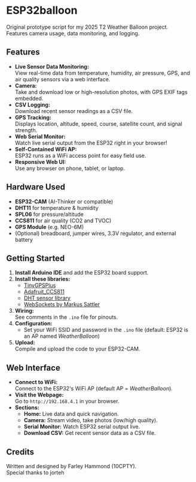 # ESP32balloon

Original prototype script for my 2025 T2 Weather Balloon project.  
Features camera usage, data monitoring, and logging.

## Features

- **Live Sensor Data Monitoring:**  
  View real-time data from temperature, humidity, air pressure, GPS, and air quality sensors via a web interface.
- **Camera:**  
  Take and download low or high-resolution photos, with GPS EXIF tags embedded.
- **CSV Logging:**  
  Download recent sensor readings as a CSV file.
- **GPS Tracking:**  
  Displays location, altitude, speed, course, satellite count, and signal strength.
- **Web Serial Monitor:**  
  Watch live serial output from the ESP32 right in your browser!
- **Self-Contained WiFi AP:**  
  ESP32 runs as a WiFi access point for easy field use.
- **Responsive Web UI:**  
  Use any browser on phone, tablet, or laptop.

## Hardware Used

- **ESP32-CAM** (AI-Thinker or compatible)
- **DHT11** for temperature & humidity
- **SPL06** for pressure/altitude
- **CCS811** for air quality (CO2 and TVOC)
- **GPS Module** (e.g. NEO-6M)
- (Optional) breadboard, jumper wires, 3.3V regulator, and external battery

## Getting Started

1. **Install Arduino IDE** and add the ESP32 board support.
2. **Install these libraries:**
   - [TinyGPSPlus](https://github.com/mikalhart/TinyGPSPlus)
   - [Adafruit_CCS811](https://github.com/adafruit/Adafruit_CCS811)
   - [DHT sensor library](https://github.com/adafruit/DHT-sensor-library)
   - [WebSockets by Markus Sattler](https://github.com/Links2004/arduinoWebSockets)
3. **Wiring:**  
   See comments in the `.ino` file for pinouts.
4. **Configuration:**  
   - Set your WiFi SSID and password in the `.ino` file (default: ESP32 is an AP named *WeatherBalloon*)
5. **Upload:**  
   Compile and upload the code to your ESP32-CAM.

## Web Interface

- **Connect to WiFi:**  
  Connect to the ESP32's WiFi AP (default AP = *WeatherBalloon*).
- **Visit the Webpage:**  
  Go to `http://192.168.4.1` in your browser.
- **Sections:**
  - **Home:** Live data and quick navigation.
  - **Camera:** Stream video, take photos (low/high quality).
  - **Serial Monitor:** Watch ESP32 serial output live.
  - **Download CSV:** Get recent sensor data as a CSV file.


## Credits

Written and designed by Farley Hammond (10CPTY).  
Special thanks to jorteh


